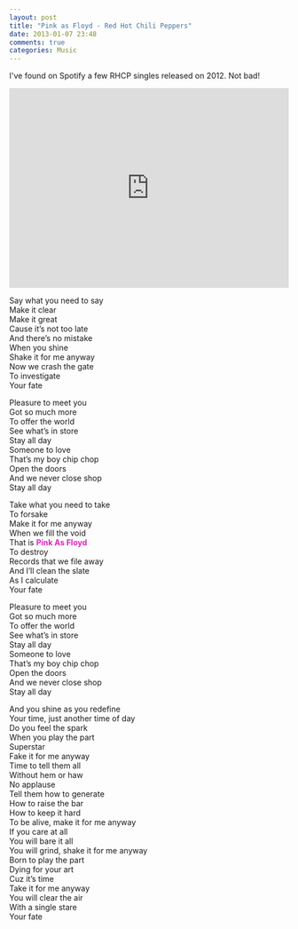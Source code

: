 ```yaml
---
layout: post
title: "Pink as Floyd - Red Hot Chili Peppers"
date: 2013-01-07 23:48
comments: true
categories: Music
---
```


I've found on Spotify a few RHCP singles released on 2012. Not bad!

<iframe width="100%" height="360" src="http://www.youtube.com/embed/bcP-nC0lWTc" frameborder="0" allowfullscreen></iframe>

Say what you need to say  
Make it clear  
Make it great  
Cause it’s not too late  
And there’s no mistake  
When you shine  
Shake it for me anyway  
Now we crash the gate  
To investigate  
Your fate

Pleasure to meet you  
Got so much more  
To offer the world  
See what’s in store  
Stay all day  
Someone to love  
That’s my boy chip chop  
Open the doors  
And we never close shop  
Stay all day

Take what you need to take  
To forsake  
Make it for me anyway  
When we fill the void  
That is <strong style="color: #DD24BF;">Pink As Floyd</strong>  
To destroy  
Records that we file away  
And I’ll clean the slate  
As I calculate  
Your fate

Pleasure to meet you  
Got so much more  
To offer the world  
See what’s in store  
Stay all day  
Someone to love  
That’s my boy chip chop  
Open the doors  
And we never close shop  
Stay all day

And you shine as you redefine  
Your time, just another time of day  
Do you feel the spark  
When you play the part  
Superstar  
Fake it for me anyway  
Time to tell them all  
Without hem or haw  
No applause  
Tell them how to generate  
How to raise the bar  
How to keep it hard  
To be alive, make it for me anyway  
If you care at all  
You will bare it all  
You will grind, shake it for me anyway  
Born to play the part  
Dying for your art  
Cuz it’s time  
Take it for me anyway  
You will clear the air  
With a single stare  
Your fate
